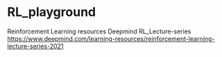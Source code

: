 # RL_playground
Reinforcement Learning resources
Deepmind RL_Lecture-series
https://www.deepmind.com/learning-resources/reinforcement-learning-lecture-series-2021
